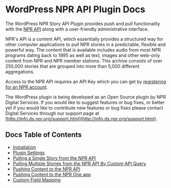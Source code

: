 # WordPress NPR API Plugin Docs

The WordPress NPR Story API Plugin provides push and pull functionality with the [NPR API](http://www.npr.org/api/index) along with a user-friendly administrative interface.

NPR's API is a content API, which essentially provides a structured way for other computer applications to pull NPR stories in a predictable, flexible and powerful way. The content that is available includes audio from most NPR programs dating back to 1995 as well as text, images and other web-only content from NPR and NPR member stations. This archive consists of over 250,000 stories that are grouped into more than 5,000 different aggregations.

Access to the NPR API requires an API Key which you can get by [registering for an NPR account](http://www.npr.org/account/signup).

The WordPress plugin is being developed as an Open Source plugin by NPR Digital Services. If you would like to suggest features or bug fixes, or better yet if you would like to contribute new features or bug fixes please contact Digital Services through our support page at [http://info.ds.npr.org/support.html](http://info.ds.npr.org/support.html).

## Docs Table of Contents

- [Installation](installation.md)
- [Plugin Settings](settings.md)
- [Pulling a Single Story from the NPR API](pulling-single-story.md)
- [Pulling Multiple Stories from the NPR API By Custom API Query](pulling-multiple-stories.md)
- [Pushing Content to the NPR API](pushing.md)
- [Pushing Content to the NPR One app](npr-one.md)
- [Custom Field Mapping](field-mapping.md)